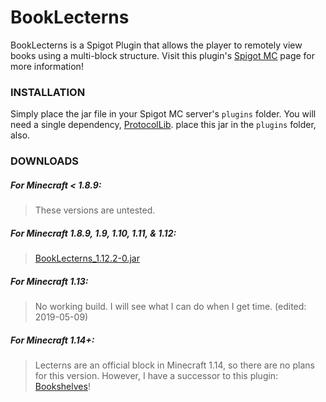 
# BookLecterns

BookLecterns is a Spigot Plugin that allows the player to remotely view books using a multi-block structure. 
Visit this plugin's [Spigot MC](https://www.spigotmc.org/resources/book-lecterns.36689/) page for more information!


### INSTALLATION

Simply place the jar file in your Spigot MC server's `plugins` folder. You will need a single dependency, 
[ProtocolLib](https://www.spigotmc.org/resources/protocollib.1997/). place this jar in the `plugins` folder, also.


### DOWNLOADS

##### For Minecraft < 1.8.9:

> These versions are untested.

##### For Minecraft 1.8.9, 1.9, 1.10, 1.11, & 1.12:
  
> [BookLecterns_1.12.2-0.jar](https://github.com/Cynadyde/BookLecterns/raw/master/builds/BookLecterns_1.12.2-0.jar)

##### For Minecraft 1.13:

> No working build. I will see what I can do when I get time.  (edited: 2019-05-09)

##### For Minecraft 1.14+:

> Lecterns are an official block in Minecraft 1.14, so there are no plans for this version. However,
  I have a successor to this plugin: [Bookshelves](https://www.spigotmc.org/resources/bookshelves.67225/)!
